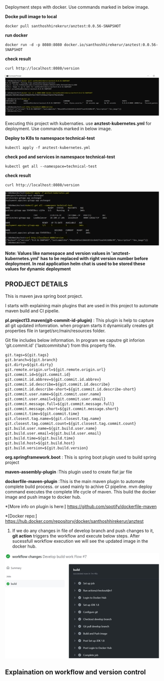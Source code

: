Deployment steps with docker. Use commands marked in below image.


 **Docke pull image to local**
  ```
  docker pull santhoshhirekerur/anztest:0.0.56-SNAPSHOT
  ```
 
  **run docker**
  ```
  docker run -d -p 8080:8080 docker.io/santhoshhirekerur/anztest:0.0.56-SNAPSHOT
  ```
 
  **check result**
  ```
  curl http://localhost:8080/version
  ```

 

![GitHub Logo](/images/docker_exe.JPG)

Executing this project with kubernaties. use **anztest-kubernetes.yml** for deployment. Use commands marked in below image.

 
  **Deploy to K8s to namespace technical-test**
 ```
 kubectl apply -f anztest-kubernetes.yml
 ```
 
  **check pod and services in namespace technical-test**
 
```
kubectl get all --namespace=technical-test
```

 **check result**
 ```
 curl http://localhost:8080/version
 ```
 
![GitHub Logo](/images/k8s_exe.JPG)


**Note: Values like namespace and version values in 'anztest-kubernetes.yml' has to be replaced with right version number before deployment. In real application helm chat is used to be stored these values for dynamic deployment**

PRODJECT DETAILS
------------
This is maven java spring boot project.

I starts with explaining main plugins that are used in this project to automate maven build and CI pipelie. 

**pl.project13.maven(git-commit-id-plugin)** : This plugin is help to capture all git updated infomration. when program starts it dynamically creates git properties file in target/src/main/resources folder. 

Git file includes below information. In program we caputre git inforion 'git.commit.id' ('lastcommitsha')  from this property file. 
 
   ```
 git.tags=${git.tags}
 git.branch=${git.branch}
 git.dirty=${git.dirty}
git.remote.origin.url=${git.remote.origin.url}
git.commit.id=${git.commit.id}
git.commit.id.abbrev=${git.commit.id.abbrev}
git.commit.id.describe=${git.commit.id.describe}
git.commit.id.describe-short=${git.commit.id.describe-short}
git.commit.user.name=${git.commit.user.name}
git.commit.user.email=${git.commit.user.email}
git.commit.message.full=${git.commit.message.full}
git.commit.message.short=${git.commit.message.short}
git.commit.time=${git.commit.time}
git.closest.tag.name=${git.closest.tag.name}
git.closest.tag.commit.count=${git.closest.tag.commit.count}
git.build.user.name=${git.build.user.name}
git.build.user.email=${git.build.user.email}
git.build.time=${git.build.time}
git.build.host=${git.build.host}
git.build.version=${git.build.version}

```
**org.springframework.boot** : This is spring boot plugin used to build spring project
  
**maven-assembly-plugin** :This plugin used to create flat jar file
   
**dockerfile-maven-plugin** :This is the main maven plugin to automate complete build process. or used mainly to achive CI pipeline. mvn deploy command executes the complete life cycle of maven. This build the docker image and push image to docker hub.
    
*[More info on plugin is here:] https://github.com/spotify/dockerfile-maven

*[Docker repo:]    https://hub.docker.com/repository/docker/santhoshhirekerur/anztest
  

1. If we do any changes in file of develop branch and push changes to it, **git action** triggers the workflow and execute below steps. After sucessfull workflow execution  we will see the updated image in the docker hub.

![GitHub Logo](/images/build_success_dev.JPG)
 
Explaination on workflow and version control
----------


